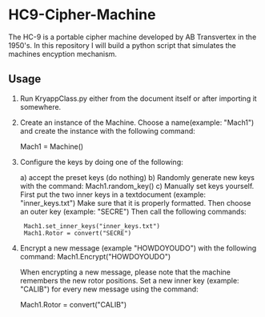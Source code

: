 # HC9-Cipher-Machine
The HC-9 is a portable cipher machine developed by AB Transvertex in the 1950's. In this repository I will build a python script that simulates the machines encyption mechanism.


## Usage
1) Run KryappClass.py either from the document itself or after importing it somewhere.

2) Create an instance of the Machine.
    Choose a name(example: "Mach1") and create the instance with the following command:
    
    Mach1 = Machine()

3) Configure the keys by doing one of the following:

    a) accept the preset keys (do nothing)
    b) Randomly generate new keys with the command:
        Mach1.random_key()
    c) Manually set keys yourself.
        First put the two inner keys in a textdocument (example: "inner_keys.txt") Make sure that it is properly formatted. Then choose an outer key (example: "SECRE")  Then call the following commands:
        
        Mach1.set_inner_keys("inner_keys.txt")
        Mach1.Rotor = convert("SECRE")

4) Encrypt a new message (example "HOWDOYOUDO") with the following command:
    Mach1.Encrypt("HOWDOYOUDO")

    When encrypting a new message, please note that the machine remembers the new rotor positions. Set a new inner key (example: "CALIB") for every new message using the command:

    Mach1.Rotor = convert("CALIB")
